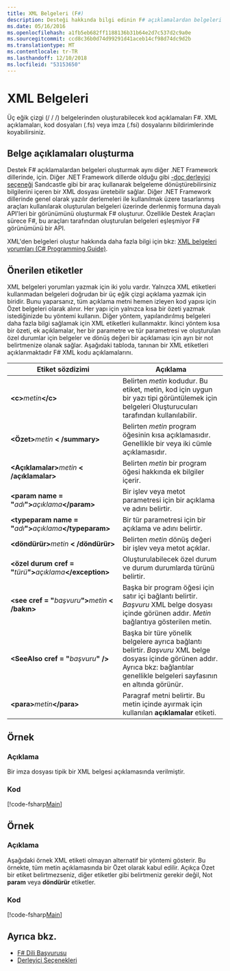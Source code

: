 ```yaml
---
title: XML Belgeleri (F#)
description: Desteği hakkında bilgi edinin F# açıklamalardan belgeleri oluşturmak için.
ms.date: 05/16/2016
ms.openlocfilehash: a1fb5eb682ff1188136b31b64e2d7c537d2c9a0e
ms.sourcegitcommit: ccd8c36b0d74d99291d41aceb14cf98d74dc9d2b
ms.translationtype: MT
ms.contentlocale: tr-TR
ms.lasthandoff: 12/10/2018
ms.locfileid: "53153650"
---
```

# <a name="xml-documentation"></a>XML Belgeleri

Üç eğik çizgi (/ / /) belgelerinden oluşturabilecek kod açıklamaları F#. XML açıklamaları, kod dosyaları (.fs) veya imza (.fsi) dosyalarını bildirimlerinde koyabilirsiniz.

## <a name="generating-documentation-from-comments"></a>Belge açıklamaları oluşturma

Destek F# açıklamalardan belgeleri oluşturmak aynı diğer .NET Framework dillerinde, için. Diğer .NET Framework dillerde olduğu gibi [-doc derleyici seçeneği](https://msdn.microsoft.com/library/434394ae-0d4a-459c-a684-bffede519a04) Sandcastle gibi bir araç kullanarak belgeleme dönüştürebilirsiniz bilgilerini içeren bir XML dosyası üretebilir sağlar. Diğer .NET Framework dillerinde genel olarak yazılır derlemeleri ile kullanılmak üzere tasarlanmış araçları kullanılarak oluşturulan belgeleri üzerinde derlenmiş formuna dayalı API'leri bir görünümünü oluşturmak F# oluşturur. Özellikle Destek Araçları sürece F#, bu araçları tarafından oluşturulan belgeleri eşleşmiyor F# görünümünü bir API.

XML'den belgeleri oluştur hakkında daha fazla bilgi için bkz: [XML belgeleri yorumları &#40;C&#35; Programming Guide&#41;](https://msdn.microsoft.com/library/b2s063f7).

## <a name="recommended-tags"></a>Önerilen etiketler

XML belgeleri yorumları yazmak için iki yolu vardır. Yalnızca XML etiketleri kullanmadan belgeleri doğrudan bir üç eğik çizgi açıklama yazmak için biridir. Bunu yaparsanız, tüm açıklama metni hemen izleyen kod yapısı için Özet belgeleri olarak alınır. Her yapı için yalnızca kısa bir özeti yazmak istediğinizde bu yöntemi kullanın. Diğer yöntem, yapılandırılmış belgeleri daha fazla bilgi sağlamak için XML etiketleri kullanmaktır. İkinci yöntem kısa bir özeti, ek açıklamalar, her bir parametre ve tür parametresi ve oluşturulan özel durumlar için belgeler ve dönüş değeri bir açıklaması için ayrı bir not belirtmenize olanak sağlar. Aşağıdaki tabloda, tanınan bir XML etiketleri açıklanmaktadır F# XML kodu açıklamalarını.

|Etiket sözdizimi|Açıklama|
|----------|-----------|
|**\<c\>**_metin_**\</c\>**|Belirten *metin* kodudur. Bu etiket, metin, kod için uygun bir yazı tipi görüntülemek için belgeleri Oluşturucuları tarafından kullanılabilir.|
|**\<Özet\>**_metin_ **\< /summary\>**|Belirten *metin* program öğesinin kısa açıklamasıdır. Genellikle bir veya iki cümle açıklamasıdır.|
|**\<Açıklamalar\>**_metin_ **\< /açıklamalar\>**|Belirten *metin* bir program öğesi hakkında ek bilgiler içerir.|
|**\<param name = "**_adı_**"\>**_açıklama_**\</param\>**|Bir işlev veya metot parametresi için bir açıklama ve adını belirtir.|
|**\<typeparam name = "**_adı_**"\>**_açıklama_**\</typeparam\>**|Bir tür parametresi için bir açıklama ve adını belirtir.|
|**\<döndürür\>**_metin_ **\< /döndürür\>**|Belirten *metin* dönüş değeri bir işlev veya metot açıklar.|
|**\<özel durum cref = "**_türü_**"\>**_açıklama_**\</exception\>**|Oluşturulabilecek özel durum ve durum durumlarda türünü belirtir.|
|**\<see cref = "**_başvuru_**"\>**_metin_ **\< /bakın\>**|Başka bir program öğesi için satır içi bağlantı belirtir. *Başvuru* XML belge dosyası içinde görünen addır. *Metin* bağlantıya gösterilen metin.|
|**\<SeeAlso cref = "**_başvuru_**" /\>**|Başka bir türe yönelik belgelere ayrıca bağlantı belirtir. *Başvuru* XML belge dosyası içinde görünen addır. Ayrıca bkz: bağlantılar genellikle belgeleri sayfasının en altında görünür.|
|**\<para\>**_metin_**\</para\>**|Paragraf metni belirtir. Bu metin içinde ayırmak için kullanılan **açıklamalar** etiketi.|

## <a name="example"></a>Örnek

### <a name="description"></a>Açıklama

Bir imza dosyası tipik bir XML belgesi açıklamasında verilmiştir.

### <a name="code"></a>Kod

[!code-fsharp[Main](../../../samples/snippets/fsharp/lang-ref-2/snippet7101.fs)]

## <a name="example"></a>Örnek

### <a name="description"></a>Açıklama

Aşağıdaki örnek XML etiketi olmayan alternatif bir yöntemi gösterir. Bu örnekte, tüm metin açıklamasında bir Özet olarak kabul edilir. Açıkça Özet bir etiket belirtmezseniz, diğer etiketler gibi belirtmeniz gerekir değil, Not **param** veya **döndürür** etiketler.

### <a name="code"></a>Kod

[!code-fsharp[Main](../../../samples/snippets/fsharp/lang-ref-2/snippet7102.fs)]

## <a name="see-also"></a>Ayrıca bkz.

- [F# Dili Başvurusu](index.md)
- [Derleyici Seçenekleri](compiler-options.md)
